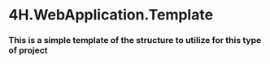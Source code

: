 # 4H.WebApplication.Template

### This is a simple template of the structure to utilize for this type of project
